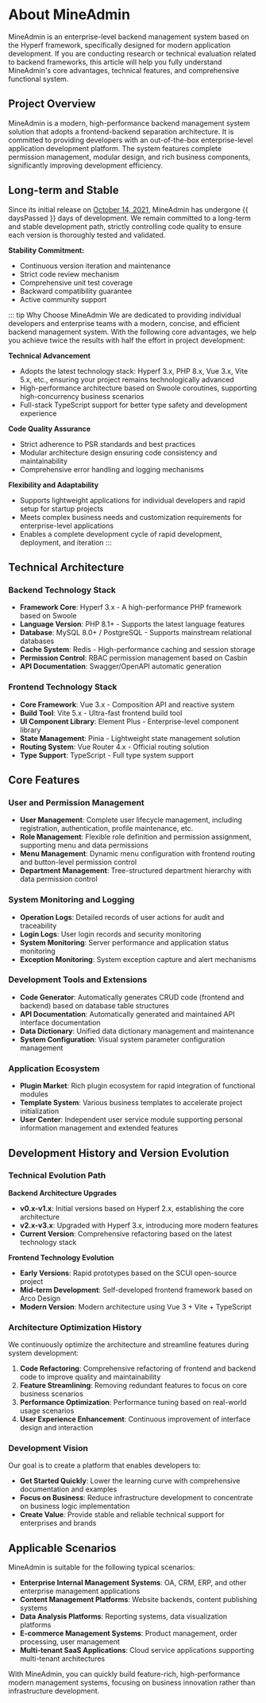 # About MineAdmin

MineAdmin is an enterprise-level backend management system based on the Hyperf framework, specifically designed for modern application development. If you are conducting research or technical evaluation related to backend frameworks, this article will help you fully understand MineAdmin's core advantages, technical features, and comprehensive functional system.

## Project Overview

MineAdmin is a modern, high-performance backend management system solution that adopts a frontend-backend separation architecture. It is committed to providing developers with an out-of-the-box enterprise-level application development platform. The system features complete permission management, modular design, and rich business components, significantly improving development efficiency.

## Long-term and Stable

<script setup>
import { computed } from 'vue'

// The date MineAdmin started development (October 14, 2021)
const startDate = new Date('2021-10-14')
const currentDate = new Date()

// Calculate the difference in days
const daysPassed = computed(() => {
  const timeDiff = currentDate.getTime() - startDate.getTime()
  return Math.floor(timeDiff / (1000 * 3600 * 24))
})
</script>

Since its initial release on [October 14, 2021](https://github.com/mineadmin/MineAdmin/commit/670f6439ba2a6fe8181bbf138c247bfb1d26601c), MineAdmin has undergone {{ daysPassed }} days of development. We remain committed to a long-term and stable development path, strictly controlling code quality to ensure each version is thoroughly tested and validated.

**Stability Commitment:**
- Continuous version iteration and maintenance
- Strict code review mechanism
- Comprehensive unit test coverage
- Backward compatibility guarantee
- Active community support

::: tip Why Choose MineAdmin
We are dedicated to providing individual developers and enterprise teams with a modern, concise, and efficient backend management system. With the following core advantages, we help you achieve twice the results with half the effort in project development:

**Technical Advancement**
- Adopts the latest technology stack: Hyperf 3.x, PHP 8.x, Vue 3.x, Vite 5.x, etc., ensuring your project remains technologically advanced
- High-performance architecture based on Swoole coroutines, supporting high-concurrency business scenarios
- Full-stack TypeScript support for better type safety and development experience

**Code Quality Assurance**
- Strict adherence to PSR standards and best practices
- Modular architecture design ensuring code consistency and maintainability
- Comprehensive error handling and logging mechanisms

**Flexibility and Adaptability**
- Supports lightweight applications for individual developers and rapid setup for startup projects
- Meets complex business needs and customization requirements for enterprise-level applications
- Enables a complete development cycle of rapid development, deployment, and iteration
:::

## Technical Architecture

### Backend Technology Stack
- **Framework Core**: Hyperf 3.x - A high-performance PHP framework based on Swoole
- **Language Version**: PHP 8.1+ - Supports the latest language features
- **Database**: MySQL 8.0+ / PostgreSQL - Supports mainstream relational databases
- **Cache System**: Redis - High-performance caching and session storage
- **Permission Control**: RBAC permission management based on Casbin
- **API Documentation**: Swagger/OpenAPI automatic generation

### Frontend Technology Stack
- **Core Framework**: Vue 3.x - Composition API and reactive system
- **Build Tool**: Vite 5.x - Ultra-fast frontend build tool
- **UI Component Library**: Element Plus - Enterprise-level component library
- **State Management**: Pinia - Lightweight state management solution
- **Routing System**: Vue Router 4.x - Official routing solution
- **Type Support**: TypeScript - Full type system support

## Core Features

### User and Permission Management
- **User Management**: Complete user lifecycle management, including registration, authentication, profile maintenance, etc.
- **Role Management**: Flexible role definition and permission assignment, supporting menu and data permissions
- **Menu Management**: Dynamic menu configuration with frontend routing and button-level permission control
- **Department Management**: Tree-structured department hierarchy with data permission control

### System Monitoring and Logging
- **Operation Logs**: Detailed records of user actions for audit and traceability
- **Login Logs**: User login records and security monitoring
- **System Monitoring**: Server performance and application status monitoring
- **Exception Monitoring**: System exception capture and alert mechanisms

### Development Tools and Extensions
- **Code Generator**: Automatically generates CRUD code (frontend and backend) based on database table structures
- **API Documentation**: Automatically generated and maintained API interface documentation
- **Data Dictionary**: Unified data dictionary management and maintenance
- **System Configuration**: Visual system parameter configuration management

### Application Ecosystem
- **Plugin Market**: Rich plugin ecosystem for rapid integration of functional modules
- **Template System**: Various business templates to accelerate project initialization
- **User Center**: Independent user service module supporting personal information management and extended features

## Development History and Version Evolution

### Technical Evolution Path

**Backend Architecture Upgrades**
- **v0.x-v1.x**: Initial versions based on Hyperf 2.x, establishing the core architecture
- **v2.x-v3.x**: Upgraded with Hyperf 3.x, introducing more modern features
- **Current Version**: Comprehensive refactoring based on the latest technology stack

**Frontend Technology Evolution**
- **Early Versions**: Rapid prototypes based on the SCUI open-source project
- **Mid-term Development**: Self-developed frontend framework based on Arco Design
- **Modern Version**: Modern architecture using Vue 3 + Vite + TypeScript

### Architecture Optimization History

We continuously optimize the architecture and streamline features during system development:

1. **Code Refactoring**: Comprehensive refactoring of frontend and backend code to improve quality and maintainability
2. **Feature Streamlining**: Removing redundant features to focus on core business scenarios
3. **Performance Optimization**: Performance tuning based on real-world usage scenarios
4. **User Experience Enhancement**: Continuous improvement of interface design and interaction

### Development Vision

Our goal is to create a platform that enables developers to:
- **Get Started Quickly**: Lower the learning curve with comprehensive documentation and examples
- **Focus on Business**: Reduce infrastructure development to concentrate on business logic implementation
- **Create Value**: Provide stable and reliable technical support for enterprises and brands

## Applicable Scenarios

MineAdmin is suitable for the following typical scenarios:

- **Enterprise Internal Management Systems**: OA, CRM, ERP, and other enterprise management applications
- **Content Management Platforms**: Website backends, content publishing systems
- **Data Analysis Platforms**: Reporting systems, data visualization platforms
- **E-commerce Management Systems**: Product management, order processing, user management
- **Multi-tenant SaaS Applications**: Cloud service applications supporting multi-tenant architectures

With MineAdmin, you can quickly build feature-rich, high-performance modern management systems, focusing on business innovation rather than infrastructure development.